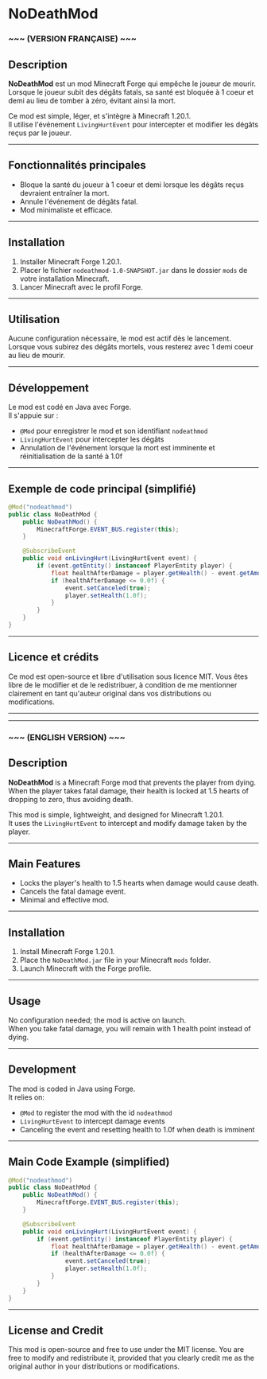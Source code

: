 # NoDeathMod

### ~~~ (VERSION FRANÇAISE) ~~~

## Description

**NoDeathMod** est un mod Minecraft Forge qui empêche le joueur de mourir.  
Lorsque le joueur subit des dégâts fatals, sa santé est bloquée à 1 coeur et demi au lieu de tomber à zéro, évitant ainsi la mort.

Ce mod est simple, léger, et s'intègre à Minecraft 1.20.1.  
Il utilise l'événement `LivingHurtEvent` pour intercepter et modifier les dégâts reçus par le joueur.

---

## Fonctionnalités principales

- Bloque la santé du joueur à 1 coeur et demi lorsque les dégâts reçus devraient entraîner la mort.
- Annule l'événement de dégâts fatal.
- Mod minimaliste et efficace.

---

## Installation

1. Installer Minecraft Forge 1.20.1.
2. Placer le fichier `nodeathmod-1.0-SNAPSHOT.jar` dans le dossier `mods` de votre installation Minecraft.
3. Lancer Minecraft avec le profil Forge.

---

## Utilisation

Aucune configuration nécessaire, le mod est actif dès le lancement.  
Lorsque vous subirez des dégâts mortels, vous resterez avec 1 demi coeur au lieu de mourir.

---

## Développement

Le mod est codé en Java avec Forge.  
Il s'appuie sur :

- `@Mod` pour enregistrer le mod et son identifiant `nodeathmod`
- `LivingHurtEvent` pour intercepter les dégâts
- Annulation de l'événement lorsque la mort est imminente et réinitialisation de la santé à 1.0f

---

## Exemple de code principal (simplifié)

```java
@Mod("nodeathmod")
public class NoDeathMod {
    public NoDeathMod() {
        MinecraftForge.EVENT_BUS.register(this);
    }

    @SubscribeEvent
    public void onLivingHurt(LivingHurtEvent event) {
        if (event.getEntity() instanceof PlayerEntity player) {
            float healthAfterDamage = player.getHealth() - event.getAmount();
            if (healthAfterDamage <= 0.0f) {
                event.setCanceled(true);
                player.setHealth(1.0f);
            }
        }
    }
}
```

---

## Licence et crédits

Ce mod est open-source et libre d'utilisation sous licence MIT.
Vous êtes libre de le modifier et de le redistribuer, à condition de me mentionner clairement en tant qu'auteur original dans vos distributions ou modifications.

___
___

### ~~~ (ENGLISH VERSION) ~~~

## Description

**NoDeathMod** is a Minecraft Forge mod that prevents the player from dying.  
When the player takes fatal damage, their health is locked at 1.5 hearts of dropping to zero, thus avoiding death.

This mod is simple, lightweight, and designed for Minecraft 1.20.1.  
It uses the `LivingHurtEvent` to intercept and modify damage taken by the player.

---

## Main Features

- Locks the player's health to 1.5 hearts when damage would cause death.
- Cancels the fatal damage event.
- Minimal and effective mod.

---

## Installation

1. Install Minecraft Forge 1.20.1.
2. Place the `NoDeathMod.jar` file in your Minecraft `mods` folder.
3. Launch Minecraft with the Forge profile.

---

## Usage

No configuration needed; the mod is active on launch.  
When you take fatal damage, you will remain with 1 health point instead of dying.

---

## Development

The mod is coded in Java using Forge.  
It relies on:

- `@Mod` to register the mod with the id `nodeathmod`
- `LivingHurtEvent` to intercept damage events
- Canceling the event and resetting health to 1.0f when death is imminent

---

## Main Code Example (simplified)

```java
@Mod("nodeathmod")
public class NoDeathMod {
    public NoDeathMod() {
        MinecraftForge.EVENT_BUS.register(this);
    }

    @SubscribeEvent
    public void onLivingHurt(LivingHurtEvent event) {
        if (event.getEntity() instanceof PlayerEntity player) {
            float healthAfterDamage = player.getHealth() - event.getAmount();
            if (healthAfterDamage <= 0.0f) {
                event.setCanceled(true);
                player.setHealth(1.0f);
            }
        }
    }
}
```

---

## License and Credit

This mod is open-source and free to use under the MIT license.
You are free to modify and redistribute it, provided that you clearly credit me as the original author in your distributions or modifications.


